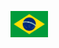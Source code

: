 <kbd>[<img title="Português" alt="Português" src="IGNORE/images/brFlag.png" width="60">](README.md)</kbd>
